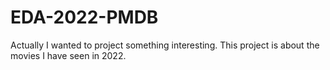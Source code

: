 # EDA-2022-PMDB
Actually I wanted to project something interesting. This project is about the movies I have seen in 2022.
